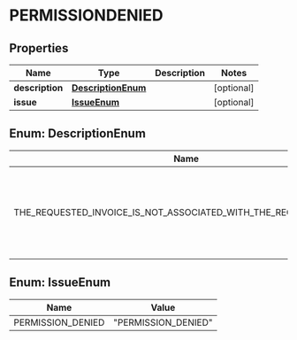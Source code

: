 

# PERMISSIONDENIED


## Properties

| Name | Type | Description | Notes |
|------------ | ------------- | ------------- | -------------|
|**description** | [**DescriptionEnum**](#DescriptionEnum) |  |  [optional] |
|**issue** | [**IssueEnum**](#IssueEnum) |  |  [optional] |



## Enum: DescriptionEnum

| Name | Value |
|---- | -----|
| THE_REQUESTED_INVOICE_IS_NOT_ASSOCIATED_WITH_THE_REQUESTED_USER_ | &quot;The requested invoice is not associated with the requested user.&quot; |



## Enum: IssueEnum

| Name | Value |
|---- | -----|
| PERMISSION_DENIED | &quot;PERMISSION_DENIED&quot; |



